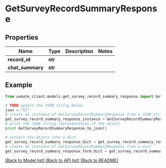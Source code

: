 # GetSurveyRecordSummaryResponse


## Properties
Name | Type | Description | Notes
------------ | ------------- | ------------- | -------------
**record_id** | **str** |  | 
**chat_summary** | **str** |  | 

## Example

```python
from uxmate_client.models.get_survey_record_summary_response import GetSurveyRecordSummaryResponse

# TODO update the JSON string below
json = "{}"
# create an instance of GetSurveyRecordSummaryResponse from a JSON string
get_survey_record_summary_response_instance = GetSurveyRecordSummaryResponse.from_json(json)
# print the JSON string representation of the object
print GetSurveyRecordSummaryResponse.to_json()

# convert the object into a dict
get_survey_record_summary_response_dict = get_survey_record_summary_response_instance.to_dict()
# create an instance of GetSurveyRecordSummaryResponse from a dict
get_survey_record_summary_response_form_dict = get_survey_record_summary_response.from_dict(get_survey_record_summary_response_dict)
```
[[Back to Model list]](../README.md#documentation-for-models) [[Back to API list]](../README.md#documentation-for-api-endpoints) [[Back to README]](../README.md)


